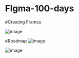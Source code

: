 # FIgma-100-days



#Creating Frames



![image](https://user-images.githubusercontent.com/98544175/221922590-e0d2776d-29f0-4840-989d-a5f3ad9d50e1.png)



#Roadmap
![image](https://user-images.githubusercontent.com/98544175/222224550-1e948133-d9ab-4583-bc47-4f8148fb8e99.png)


![image](https://user-images.githubusercontent.com/98544175/224492318-613ce3d4-71bb-416b-90df-1970c1dc4109.png)



